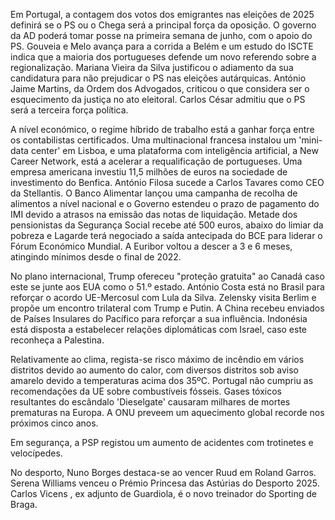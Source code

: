 Em Portugal, a contagem dos votos dos emigrantes nas eleições de 2025 definirá se o PS ou o Chega será a principal força da oposição. O governo da AD poderá tomar posse na primeira semana de junho, com o apoio do PS. Gouveia e Melo avança para a corrida a Belém e um estudo do ISCTE indica que a maioria dos portugueses defende um novo referendo sobre a regionalização. Mariana Vieira da Silva justificou o adiamento da sua candidatura para não prejudicar o PS nas eleições autárquicas. António Jaime Martins, da Ordem dos Advogados, criticou o que considera ser o esquecimento da justiça no ato eleitoral. Carlos César admitiu que o PS será a terceira força política.

A nível económico, o regime híbrido de trabalho está a ganhar força entre os contabilistas certificados. Uma multinacional francesa instalou um 'mini-data center' em Lisboa, e uma plataforma com inteligência artificial, a New Career Network, está a acelerar a requalificação de portugueses. Uma empresa americana investiu 11,5 milhões de euros na sociedade de investimento do Benfica. António Filosa sucede a Carlos Tavares como CEO da Stellantis. O Banco Alimentar lançou uma campanha de recolha de alimentos a nível nacional e o Governo estendeu o prazo de pagamento do IMI devido a atrasos na emissão das notas de liquidação. Metade dos pensionistas da Segurança Social recebe até 500 euros, abaixo do limiar da pobreza e Lagarde terá negociado  a saída antecipada do BCE para liderar o Fórum Económico Mundial. A Euribor voltou a descer a 3 e 6 meses, atingindo mínimos desde o final de 2022.

No plano internacional, Trump ofereceu "proteção gratuita" ao Canadá caso este se junte aos EUA como o 51.º estado. António Costa está no Brasil para reforçar o acordo UE-Mercosul com Lula da Silva. Zelensky visita Berlim e propõe um encontro trilateral com Trump e Putin. A China recebeu enviados de Países Insulares do Pacífico para reforçar a sua influência. Indonésia está disposta a estabelecer relações diplomáticas com Israel, caso este reconheça a Palestina.

Relativamente ao clima, regista-se risco máximo de incêndio em vários distritos devido ao aumento do calor, com diversos distritos sob aviso amarelo devido a temperaturas acima dos 35ºC. Portugal não cumpriu as recomendações da UE sobre combustíveis fósseis. Gases tóxicos resultantes do escândalo 'Dieselgate' causaram milhares de mortes prematuras na Europa. A ONU preveem um aquecimento global recorde nos próximos cinco anos.

Em segurança, a PSP registou um aumento de acidentes com trotinetes e velocípedes.

No desporto, Nuno Borges destaca-se ao vencer Ruud em Roland Garros. Serena Williams venceu o Prémio Princesa das Astúrias do Desporto 2025. Carlos Vicens , ex adjunto de Guardiola, é o novo treinador do Sporting de Braga.